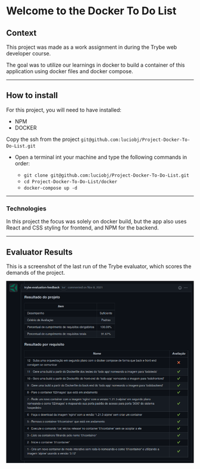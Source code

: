 # Welcome to the Docker To Do List

## Context

This project was made as a work assignment in during the Trybe web developer course.

The goal was to utilize our learnings in docker to build a container of this application using docker files and docker compose.

---

## How to install

For this project, you will need to have installed:
- NPM
- DOCKER

Copy the ssh from the project `git@github.com:luciobj/Project-Docker-To-Do-List.git`

* Open a terminal int your machine and type the following commands in order:

  * `git clone git@github.com:luciobj/Project-Docker-To-Do-List.git`
  * `cd Project-Docker-To-Do-List/docker`
  * `docker-compose up -d`

---

### Technologies

In this project the focus was solely on docker build, but the app also uses React and CSS styling for frontend, and NPM for the backend.

---

## Evaluator Results

This is a screenshot of the last run of the Trybe evaluator, which scores the demands of the project.

![Evaluator Results 1](./evaluator-results.png)

